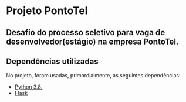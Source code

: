 # Projeto PontoTel
 Desafio do processo seletivo para vaga de desenvolvedor(estágio) na empresa PontoTel.
---

 ## Dependências utilizadas
No projeto, foram usadas, primordialmente, as seguintes dependências:
* [Python 3.8.](https://www.python.org/downloads/release/python-387/)
* [Flask](https://flask.palletsprojects.com/en/1.1.x/)